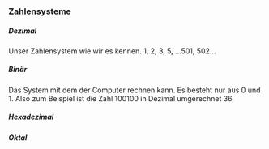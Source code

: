 ### Zahlensysteme
##### Dezimal
Unser Zahlensystem wie wir es kennen. 1, 2, 3, 5, ...501, 502...

##### Binär
Das System mit dem der Computer rechnen kann. Es besteht nur aus 0 und 1. Also zum Beispiel ist die Zahl 100100 in Dezimal umgerechnet 36.

##### Hexadezimal

##### Oktal